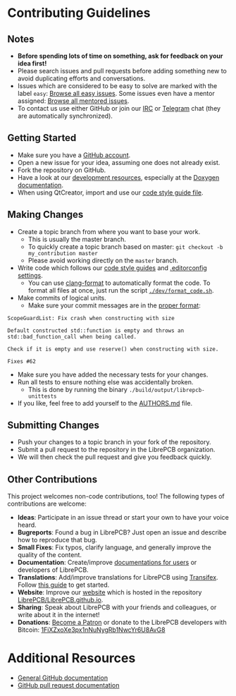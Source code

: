 # Contributing Guidelines

## Notes

- **Before spending lots of time on something, ask for feedback on your idea first!**
- Please search issues and pull requests before adding something new to avoid duplicating efforts and conversations.
- Issues which are considered to be easy to solve are marked with the label `easy`:
  [Browse all easy issues](https://github.com/LibrePCB/LibrePCB/labels/easy).
  Some issues even have a mentor assigned:
  [Browse all mentored issues](https://github.com/LibrePCB/LibrePCB/labels/mentored).
- To contact us use either GitHub or join our [IRC](https://webchat.freenode.net/?channels=#librepcb)
  or [Telegram](https://telegram.me/LibrePCB_dev) chat (they are automatically synchronized).

## Getting Started

- Make sure you have a [GitHub account](https://github.com/signup/free).
- Open a new issue for your idea, assuming one does not already exist.
- Fork the repository on GitHub.
- Have a look at our [development resources](https://github.com/LibrePCB/LibrePCB/tree/master/dev),
  especially at the [Doxygen documentation](https://doxygen.librepcb.org/).
- When using QtCreator, import and use our [code style guide file](https://github.com/LibrePCB/LibrePCB/blob/master/dev/CodingStyle_QtCreator.xml).

## Making Changes

- Create a topic branch from where you want to base your work.
  - This is usually the master branch.
  - To quickly create a topic branch based on master:
    `git checkout -b my_contribution master`
  - Please avoid working directly on the `master` branch.
- Write code which follows our [code style guides](https://doxygen.librepcb.org/df/d24/doc_code_style_guide.html)
  and [.editorconfig settings](https://github.com/LibrePCB/LibrePCB/blob/master/.editorconfig).
  - You can use [clang-format](https://clang.llvm.org/docs/ClangFormat.html) to
    automatically format the code. To format all files at once, just run the
    script [`./dev/format_code.sh`](dev/format_code.sh).
- Make commits of logical units.
  - Make sure your commit messages are in the [proper format](http://chris.beams.io/posts/git-commit/):
```
ScopeGuardList: Fix crash when constructing with size

Default constructed std::function is empty and throws an
std::bad_function_call when being called.

Check if it is empty and use reserve() when constructing with size.

Fixes #62
```
- Make sure you have added the necessary tests for your changes.
- Run all tests to ensure nothing else was accidentally broken.
  - This is done by running the binary `./build/output/librepcb-unittests`
- If you like, feel free to add yourself to the
  [AUTHORS.md](https://github.com/LibrePCB/LibrePCB/blob/master/AUTHORS.md) file.

## Submitting Changes

- Push your changes to a topic branch in your fork of the repository.
- Submit a pull request to the repository in the LibrePCB organization.
- We will then check the pull request and give you feedback quickly.

## Other Contributions

This project welcomes non-code contributions, too! The following types of contributions are welcome:

- **Ideas**: Participate in an issue thread or start your own to have your voice heard.
- **Bugreports**: Found a bug in LibrePCB? Just open an issue and describe how to reproduce that bug.
- **Small Fixes**: Fix typos, clarify language, and generally improve the quality of the content.
- **Documentation**: Create/improve [documentations for users](https://github.com/LibrePCB/librepcb-doc)
  or developers of LibrePCB.
- **Translations**: Add/improve translations for LibrePCB using
  [Transifex](https://www.transifex.com/librepcb/librepcb-application/dashboard/).
  Follow [this guide](https://docs.transifex.com/getting-started/translators) to
  get started.
- **Website**: Improve our [website](http://librepcb.org) which is hosted in the repository [LibrePCB/LibrePCB.github.io](https://github.com/LibrePCB/LibrePCB.github.io).
- **Sharing**: Speak about LibrePCB with your friends and colleagues, or write about it in the internet!
- **Donations**: [Become a Patron](https://www.patreon.com/librepcb)
  or donate to the LibrePCB developers with Bitcoin:
  [1FiXZxoXe3px1nNuNygRb1NwcYr6U8AvG8](bitcoin:1FiXZxoXe3px1nNuNygRb1NwcYr6U8AvG8)

# Additional Resources

- [General GitHub documentation](https://help.github.com/)
- [GitHub pull request documentation](https://help.github.com/send-pull-requests/)
